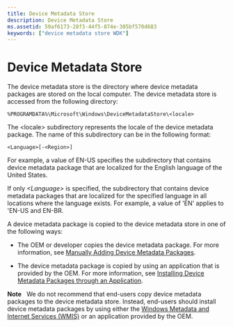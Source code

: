```yaml
---
title: Device Metadata Store
description: Device Metadata Store
ms.assetid: 59af6173-28f3-44f5-874e-305bf570d683
keywords: ["device metadata store WDK"]
---
```


# Device Metadata Store


The device metadata store is the directory where device metadata packages are stored on the local computer. The device metadata store is accessed from the following directory:

```
%PROGRAMDATA%\Microsoft\Windows\DeviceMetadataStore\<locale>
```

The &lt;locale&gt; subdirectory represents the locale of the device metadata package. The name of this subdirectory can be in the following format:

```
<Language>[-<Region>] 
```

For example, a value of EN-US specifies the subdirectory that contains device metadata package that are localized for the English language of the United States.

If only *&lt;Language&gt;* is specified, the subdirectory that contains device metadata packages that are localized for the specified language in all locations where the language exists. For example, a value of 'EN' applies to 'EN-US and EN-BR.

A device metadata package is copied to the device metadata store in one of the following ways:

-   The OEM or developer copies the device metadata package. For more information, see [Manually Adding Device Metadata Packages](manually-adding-device-metadata-packages.md).

-   The device metadata package is copied by using an application that is provided by the OEM. For more information, see [Installing Device Metadata Packages through an Application](installing-device-metadata-packages-through-an-application.md).

**Note**   We do not recommend that end-users copy device metadata packages to the device metadata store. Instead, end-users should install device metadata packages by using either the [Windows Metadata and Internet Services (WMIS)](installing-device-metadata-packages-from-wmis.md) or an application provided by the OEM.

 

 

 





